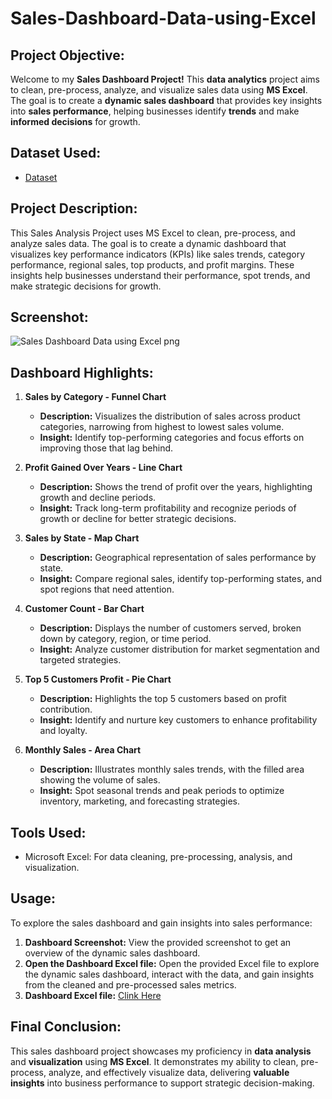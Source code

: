 # **Sales-Dashboard-Data-using-Excel**

## **Project Objective:**
Welcome to my **Sales Dashboard Project!** This **data analytics** project aims to clean, pre-process, analyze, and visualize sales data using **MS Excel**. The goal is to create a **dynamic sales dashboard** that provides key insights into **sales performance**, helping businesses identify **trends** and make **informed decisions** for growth.

## **Dataset Used:**
- <a href="https://github.com/sayaniketsaini24/Sales-Dashboard-Data-using-Excel/blob/main/salesdata.csv">Dataset</a>

## **Project Description:**
This Sales Analysis Project uses MS Excel to clean, pre-process, and analyze sales data. The goal is to create a dynamic dashboard that visualizes key performance indicators (KPIs) like sales trends, category performance, regional sales, top products, and profit margins. These insights help businesses understand their performance, spot trends, and make strategic decisions for growth.

## **Screenshot:**
![Sales Dashboard Data using Excel png](https://github.com/user-attachments/assets/7f69b4c2-3fee-47e4-af85-b1e4560cad7a)


## **Dashboard Highlights:**
1. **Sales by Category - Funnel Chart**
   - **Description:** Visualizes the distribution of sales across product categories, narrowing from highest to lowest sales volume.
   - **Insight:** Identify top-performing categories and focus efforts on improving those that lag behind.
  
2. **Profit Gained Over Years - Line Chart**
   - **Description:** Shows the trend of profit over the years, highlighting growth and decline periods.
   - **Insight:** Track long-term profitability and recognize periods of growth or decline for better strategic decisions.

3. **Sales by State - Map Chart**
   - **Description:** Geographical representation of sales performance by state.
   - **Insight:** Compare regional sales, identify top-performing states, and spot regions that need attention.
  
4. **Customer Count - Bar Chart**
   - **Description:** Displays the number of customers served, broken down by category, region, or time period.
   - **Insight:** Analyze customer distribution for market segmentation and targeted strategies.

5. **Top 5 Customers Profit - Pie Chart**
   - **Description:** Highlights the top 5 customers based on profit contribution.
   - **Insight:** Identify and nurture key customers to enhance profitability and loyalty.

6. **Monthly Sales - Area Chart**
   - **Description:** Illustrates monthly sales trends, with the filled area showing the volume of sales.
   - **Insight:** Spot seasonal trends and peak periods to optimize inventory, marketing, and forecasting strategies.

## **Tools Used:**
- Microsoft Excel: For data cleaning, pre-processing, analysis, and visualization.

## **Usage:**
To explore the sales dashboard and gain insights into sales performance:
1. **Dashboard Screenshot:** View the provided screenshot to get an overview of the dynamic sales dashboard.
2. **Open the Dashboard Excel file:** Open the provided Excel file to explore the dynamic sales dashboard, interact with the data, and gain insights from the cleaned and pre-processed sales metrics.
3. **Dashboard Excel file:** <a href="https://github.com/sayaniketsaini24/Sales-Dashboard-Data-using-Excel/blob/main/Sales%20Dashboard%20Data%20using%20Excel.xlsx">Clink Here</a>

## **Final Conclusion:**
This sales dashboard project showcases my proficiency in **data analysis** and **visualization** using **MS Excel**. It demonstrates my ability to clean, pre-process, analyze, and effectively visualize data, delivering **valuable insights** into business performance to support strategic decision-making.
